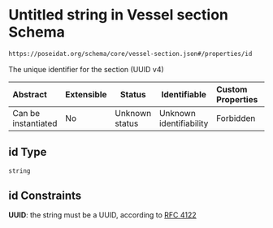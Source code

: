 # Untitled string in Vessel section Schema

```txt
https://poseidat.org/schema/core/vessel-section.json#/properties/id
```

The unique identifier for the section (UUID v4)


| Abstract            | Extensible | Status         | Identifiable            | Custom Properties | Additional Properties | Access Restrictions | Defined In                                                                       |
| :------------------ | ---------- | -------------- | ----------------------- | :---------------- | --------------------- | ------------------- | -------------------------------------------------------------------------------- |
| Can be instantiated | No         | Unknown status | Unknown identifiability | Forbidden         | Allowed               | none                | [vessel-section.json\*](schemas/core/vessel-section.json "open original schema") |

## id Type

`string`

## id Constraints

**UUID**: the string must be a UUID, according to [RFC 4122](https://tools.ietf.org/html/rfc4122 "check the specification")
